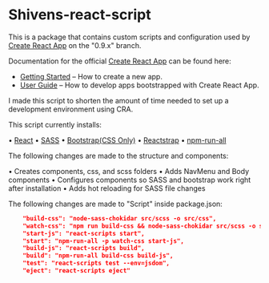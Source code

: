 # Shivens-react-script

This is a package that contains custom scripts and configuration used by [Create React App](https://github.com/facebookincubator/create-react-app) on the "0.9.x" branch.<br>

Documentation for the official [Create React App](https://github.com/facebookincubator/create-react-app) can be found here:

* [Getting Started](https://github.com/facebookincubator/create-react-app/blob/master/README.md#getting-started) – How to create a new app.
* [User Guide](https://github.com/facebookincubator/create-react-app/blob/master/packages/react-scripts/template/README.md) – How to develop apps bootstrapped with Create React App.<br>

I made this script to shorten the amount of time needed to set up a development environment using CRA.

This script currently installs:

• [React](https://reactjs.org/)
• [SASS](https://sass-lang.com/)
• [Bootstrap(CSS Only)](https://getbootstrap.com)
• [Reactstrap](reactstrap.github.io)
• [npm-run-all](https://github.com/mysticatea/npm-run-all)

The following changes are made to the structure and components:

• Creates components, css, and scss folders
• Adds NavMenu and Body components
• Configures components so SASS and bootstrap work right after installation
• Adds hot reloading for SASS file changes

The following changes are made to "Script" inside package.json:
```json
    "build-css": "node-sass-chokidar src/scss -o src/css",
    "watch-css": "npm run build-css && node-sass-chokidar src/scss -o src/css --watch --recursive",
    "start-js": "react-scripts start",
    "start": "npm-run-all -p watch-css start-js",
    "build-js": "react-scripts build",
    "build": "npm-run-all build-css build-js",
    "test": "react-scripts test --env=jsdom",
    "eject": "react-scripts eject"
```